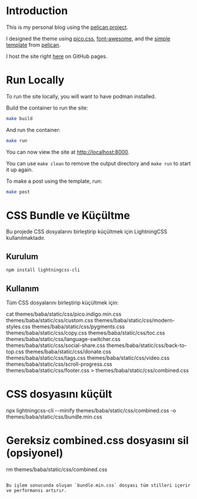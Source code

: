# Introduction

This is my personal blog using the [pelican project](https://docs.getpelican.com/en/latest/).

I designed the theme using [pico.css](https://picocss.com/), [font-awesome](https://fontawesome.com/), and the [simple template](https://github.com/getpelican/pelican/tree/master/pelican/themes/simple/templates) from [pelican](https://docs.getpelican.com/en/latest/).

I host the site right [here](https://yuceltoluyag.github.io) on GitHub pages.

# Run Locally

To run the site locally, you will want to have podman installed.

Build the container to run the site:

```bash
make build
```

And run the container:

```bash
make run
```

You can now view the site at [http://localhost:8000](http://localhost:8000).

You can use `make clean` to remove the output directory and `make run` to start it up again.

To make a post using the template, run:

```bash
make post
```

# CSS Bundle ve Küçültme

Bu projede CSS dosyalarını birleştirip küçültmek için LightningCSS kullanılmaktadır.

## Kurulum

```bash
npm install lightningcss-cli
```

## Kullanım

Tüm CSS dosyalarını birleştirip küçültmek için:

cat themes/baba/static/css/pico.indigo.min.css themes/baba/static/css/custom.css themes/baba/static/css/modern-styles.css themes/baba/static/css/pygments.css themes/baba/static/css/copy.css themes/baba/static/css/toc.css themes/baba/static/css/language-switcher.css themes/baba/static/css/social-share.css themes/baba/static/css/back-to-top.css themes/baba/static/css/donate.css themes/baba/static/css/tags.css themes/baba/static/css/video.css themes/baba/static/css/scroll-progress.css themes/baba/static/css/footer.css > themes/baba/static/css/combined.css

# CSS dosyasını küçült
npx lightningcss-cli --minify themes/baba/static/css/combined.css -o themes/baba/static/css/bundle.min.css

# Gereksiz combined.css dosyasını sil (opsiyonel)
rm themes/baba/static/css/combined.css
```

Bu işlem sonucunda oluşan `bundle.min.css` dosyası tüm stilleri içerir ve performansı artırır.
